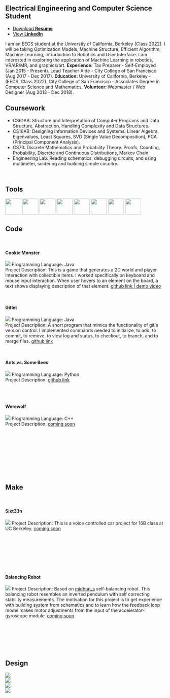 <link type="text/css" rel="stylesheet" href="main.css" />

<h2 id="Top"> Electrical Engineering and Computer Science Student</h2>

<ul class="downloads">
 <li><a href="Resume8_IrvinTancioco-3.pdf" target="_blank">Download <strong>Resume</strong></a></li>
 <li><a href="https://www.linkedin.com/in/irvintancioco/" target="_blank">View <strong>LinkedIn</strong></a></li>
</ul>

<span>
I am an EECS student at the Universtiy of California, Berkeley (Class 2022). I will be taking Optimization Models, Machine Structure, Efficient Algorithm, Machine Learning, Introduction to Robotics and User Interface. I am interested in exploring the application of Machine Learning in robotics, VR/AR/MR, and graphics/art.
<strong> Experience: </strong>
Tax Preparer - Self-Employed (Jan 2015 - Present). 
 Lead Teacher Aide - City College of San Francisco (Aug 2017 - Dec 2017).
<strong>Education: </strong>
University of California, Berkeley - (EECS, Class 2022).
City College of San Francisco - Associates Degree in Computer Science and Mathematics.
<strong> Volunteer: </strong>
Webmaster / Web Designer (Aug 2013 - Dec 2018).
</span>

<br>

<!-- Coursework-->
<h2 id="Coursework"> Coursework </h2>

- CS61AB: Structure and Interpretation of Computer Programs and Data Structure. Abstraction, Handling Complexity and Data Structures.
- CS16AB: Designing Information Devices and Systems. Linear Algebra, Eigenvalues, Least Squares, SVD (Single Value Decomposition), PCA (Principal Component Analysis).
- CS70: Discrete Mathematics and Probability Theory. Proofs, Counting, Probability, Discrete and Continuous Distributions, Markov Chain
- Engineering Lab. Reading schematics, debugging circuits, and using multimeter, soldering and building simple circuitry.

<br>

<!-- Tools -->
<h2 id="Tools"> Tools </h2>

<img src="img/python.png" width = "50">
<img src="img/java.png" width = "50">
<img src="img/cplusplus.png" width = "50">
<img src="img/jupyter.png" width = "50">
<img src="img/photoshop.png" width = "50">
<img src="img/illustrator.png" width = "50">
<img src="img/dreamweaver.png" width = "50">
<img src="img/wordpress.png" width = "50">

<br>

<!-- Programming Section -->
<h2 id="Code"> Code </h2>
<br>

<div class="gallery">
  <div class="border-round" margin=20 width=10>
    <h4> Cookie Monster </h4>
    <p><img class="side" src="img/cookiemonster.png">
    Programming Language: Java <br>
    Project Description: This is a game that generates a 2D world and player interaction with collectible items. I worked specifically on keyboard and mouse input interaction. When user hovers to an element on the board, a text shows displaying description of that element.
      <a href="https://github.com/itancio/cookiemonster" target="_blank"> github link </a> 
      <a href="https://www.youtube.com/watch?v=ES2n5Quh2KE" target="_blank">  |   demo video </a>
    </p>
    <br>
  </div>
 
   <div class="border-round"> 
    <h4> Gitlet </h4>
    <p><img class="side" src="img/gitlet.png">
    Programming Language: Java <br>
    Project Description: A short program that mimics the functionality of git's version control. I implemented commands needed to initialize, to add, to commit, to remove, to view log and status, to checkout, to branch, and to merge files.
    <a href="https://github.com/itancio/gitlet" target="_blank"> github link </a>
    </p>
    <br>
  </div>

  <div class="border-round"> 
    <h4> Ants vs. Some Bees </h4>
    <p><img class="side" src="img/ants.png">
    Programming Language: Python <br>
    Project Description: 
    <a href="https://github.com/itancio/ants" target="_blank"> github link </a>
    </p>
    <br><br>
  </div>
 
  <div class="border-round"> 
    <h4> Werewolf </h4>
    <p><img class="side" src="img/werewolf.jpg">
    Programming Language: C++ <br>
    Project Description: 
    <a href="https://github.com/itancio/werewolf" target="_blank"> coming soon </a>
    </p>
    <br><br><br><br><br><br><br>
 </div>
</div>

<br>

 
<!-- Blog Projects -->
<h2 id="Make"> Make </h2>
<br>

<div class="gallery">
  <div class="border-round"> 
    <h4> Sixt33n </h4>
    <p><img class="side" src="img/sixt33n.png">
    Project Description: This is a voice controlled car project for 16B class at UC Berkeley.
    <a href="" target="_blank"> coming soon </a>
    </p>
    <br><br><br><br><br><br>
  </div>

  <div class="border-round"> 
    <h4> Balancing Robot </h4>
    <p><img class="side" src="img/balance.png">
    Project Description: Based on <a href="https://www.instructables.com/Arduino-Self-Balancing-Robot-1/" target="_blank">midhun_s</a> self-balancing robot. This balancing robot resembles an inverted pendulum with self correcting stability measurements. The motivation for this project is to get experience with building system from schematics and to learn how the feedback loop model makes motor adjustments from the input of the accelerator-gyroscope module.
    <a href="" target="_blank"> coming soon </a>
    </p>
   <br><br><br><br>
  </div>
  
</div>

<br>

<!-- Project Graphics -->
<h2 id="Design"> Design </h2>

<div class="gallery">
  <div class="thumbnail short"><a href="img/maker1.png" target="_blank">
    <img src="img/maker1.png"></a></div>
  <div class="thumbnail short"><a href="img/maker2.png" target="_blank">
    <img src="img/maker2.png"></a></div>
  <div class="thumbnail"><a href="img/gala.png" target="_blank">
    <img src="img/gala.png"></a></div>
  <div class="thumbnail"><a href="img/trendbrasil.png" target="_blank">
    <img src="img/trendbrasil.png" target="_blank"></a></div>
</div>









  

